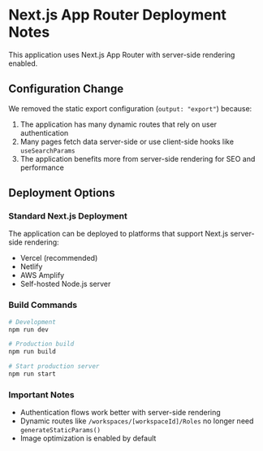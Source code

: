 # Next.js App Router Deployment Notes

This application uses Next.js App Router with server-side rendering enabled.

## Configuration Change

We removed the static export configuration (`output: "export"`) because:

1. The application has many dynamic routes that rely on user authentication
2. Many pages fetch data server-side or use client-side hooks like `useSearchParams`
3. The application benefits more from server-side rendering for SEO and performance

## Deployment Options

### Standard Next.js Deployment

The application can be deployed to platforms that support Next.js server-side rendering:
- Vercel (recommended)
- Netlify
- AWS Amplify
- Self-hosted Node.js server

### Build Commands

```bash
# Development
npm run dev

# Production build
npm run build

# Start production server
npm run start
```

### Important Notes

- Authentication flows work better with server-side rendering
- Dynamic routes like `/workspaces/[workspaceId]/Roles` no longer need `generateStaticParams()`
- Image optimization is enabled by default
